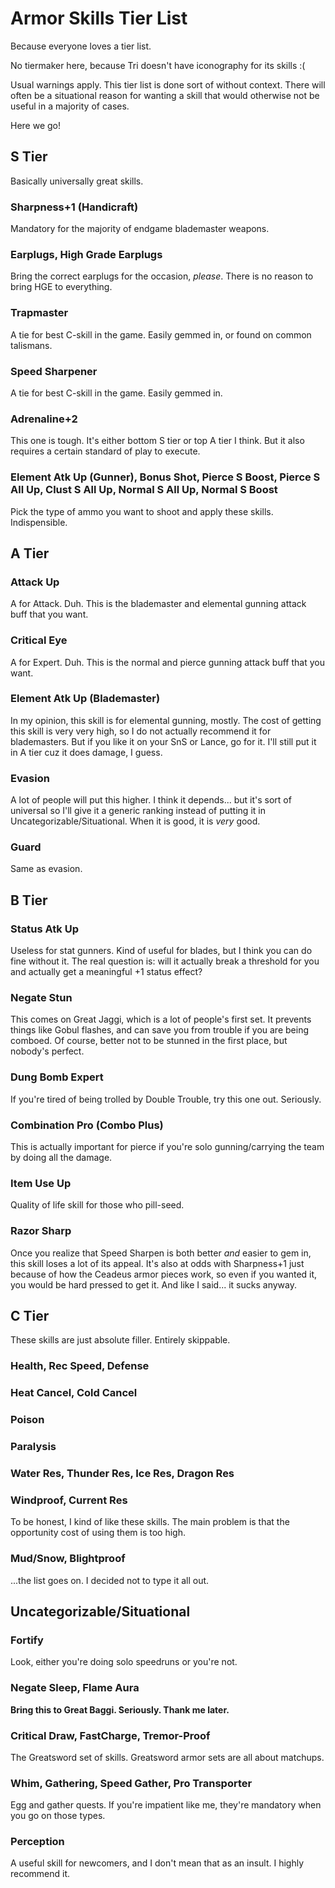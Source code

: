 # Armor Skills Tier List

Because everyone loves a tier list.

No tiermaker here, because Tri doesn't have iconography for its skills :(

Usual warnings apply. This tier list is done sort of without context. There will often be a situational reason for wanting a skill that would otherwise not be useful in a majority of cases.

Here we go!

## S Tier
Basically universally great skills.

### Sharpness+1 (Handicraft)
Mandatory for the majority of endgame blademaster weapons.

### Earplugs, High Grade Earplugs
Bring the correct earplugs for the occasion, *please*. There is no reason to bring HGE to everything.

### Trapmaster
A tie for best C-skill in the game. Easily gemmed in, or found on common talismans.

### Speed Sharpener
A tie for best C-skill in the game. Easily gemmed in.

### Adrenaline+2
This one is tough. It's either bottom S tier or top A tier I think. But it also requires a certain standard of play to execute.

### Element Atk Up (Gunner), Bonus Shot, Pierce S Boost, Pierce S All Up, Clust S All Up, Normal S All Up, Normal S Boost
Pick the type of ammo you want to shoot and apply these skills. Indispensible.

## A Tier
### Attack Up
A for Attack. Duh. This is the blademaster and elemental gunning attack buff that you want.

### Critical Eye
A for Expert. Duh. This is the normal and pierce gunning attack buff that you want.

### Element Atk Up (Blademaster)
In my opinion, this skill is for elemental gunning, mostly. The cost of getting this skill is very very high, so I do not actually recommend it for blademasters. But if you like it on your SnS or Lance, go for it. I'll still put it in A tier cuz it does damage, I guess.

### Evasion
A lot of people will put this higher. I think it depends... but it's sort of universal so I'll give it a generic ranking instead of putting it in Uncategorizable/Situational. When it is good, it is *very* good.

### Guard
Same as evasion.

## B Tier
### Status Atk Up
Useless for stat gunners. Kind of useful for blades, but I think you can do fine without it. The real question is: will it actually break a threshold for you and actually get a meaningful +1 status effect?

### Negate Stun
This comes on Great Jaggi, which is a lot of people's first set. It prevents things like Gobul flashes, and can save you from trouble if you are being comboed. Of course, better not to be stunned in the first place, but nobody's perfect.

### Dung Bomb Expert
If you're tired of being trolled by Double Trouble, try this one out. Seriously.

### Combination Pro (Combo Plus)
This is actually important for pierce if you're solo gunning/carrying the team by doing all the damage.

### Item Use Up
Quality of life skill for those who pill-seed.

### Razor Sharp
Once you realize that Speed Sharpen is both better *and* easier to gem in, this skill loses a lot of its appeal. It's also at odds with Sharpness+1 just because of how the Ceadeus armor pieces work, so even if you wanted it, you would be hard pressed to get it. And like I said... it sucks anyway.


## C Tier
These skills are just absolute filler. Entirely skippable.

### Health, Rec Speed, Defense
### Heat Cancel, Cold Cancel
### Poison
### Paralysis
### Water Res, Thunder Res, Ice Res, Dragon Res
### Windproof, Current Res
To be honest, I kind of like these skills. The main problem is that the opportunity cost of using them is too high.
### Mud/Snow, Blightproof

...the list goes on. I decided not to type it all out.

## Uncategorizable/Situational
### Fortify
Look, either you're doing solo speedruns or you're not.

### Negate Sleep, Flame Aura
**Bring this to Great Baggi. Seriously. Thank me later.**

### Critical Draw, FastCharge, Tremor-Proof
The Greatsword set of skills. Greatsword armor sets are all about matchups.

### Whim, Gathering, Speed Gather, Pro Transporter
Egg and gather quests. If you're impatient like me, they're mandatory when you go on those types.

### Perception
A useful skill for newcomers, and I don't mean that as an insult. I highly recommend it.
